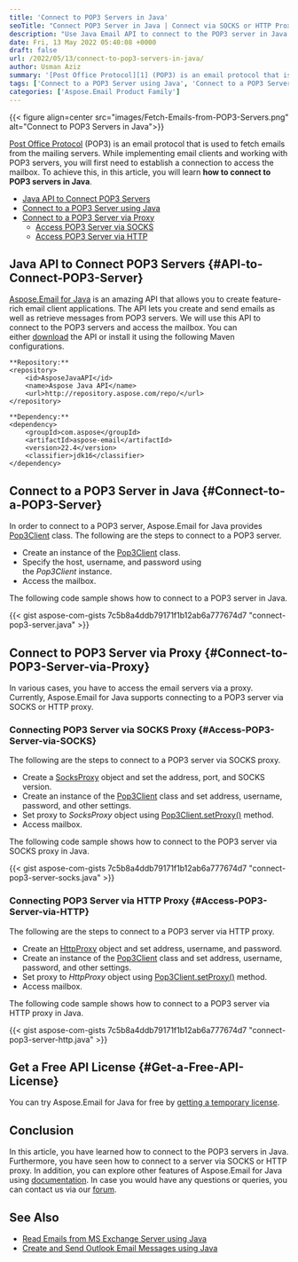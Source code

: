 ```yaml
---
title: 'Connect to POP3 Servers in Java'
seoTitle: "Connect POP3 Server in Java | Connect via SOCKS or HTTP Proxy | SSL"
description: "Use Java Email API to connect to the POP3 server in Java. Connect to the SSL-enabled POP3 server or connect via SOCKS or HTTP proxy servers."
date: Fri, 13 May 2022 05:40:08 +0000
draft: false
url: /2022/05/13/connect-to-pop3-servers-in-java/
author: Usman Aziz
summary: '[Post Office Protocol][1] (POP3) is an email protocol that is used to fetch emails from the mailing servers. While implementing email clients and working with POP3 servers, you will first need to establish a connection to access the mailbox. To achieve this, in this article, you will learn **how to connect to POP3 servers in Java**.'
tags: ['Connect to a POP3 Server using Java', 'Connect to a POP3 Server via HTTP Proxy in Java', 'Connect to a POP3 Server via SOCKS Proxy in Java', 'Java API to Connect POP3 Servers']
categories: ['Aspose.Email Product Family']
---
```




{{< figure align=center src="images/Fetch-Emails-from-POP3-Servers.png" alt="Connect to POP3 Servers in Java">}}


[Post Office Protocol][2] (POP3) is an email protocol that is used to fetch emails from the mailing servers. While implementing email clients and working with POP3 servers, you will first need to establish a connection to access the mailbox. To achieve this, in this article, you will learn **how to connect to POP3 servers in Java**.

*   [Java API to Connect POP3 Servers][3]
*   [Connect to a POP3 Server using Java][4]
*   [Connect to a POP3 Server via Proxy][5]
    *   [Access POP3 Server via SOCKS][6]
    *   [Access POP3 Server via HTTP][7]

## Java API to Connect POP3 Servers {#API-to-Connect-POP3-Server}

[Aspose.Email for Java][8] is an amazing API that allows you to create feature-rich email client applications. The API lets you create and send emails as well as retrieve messages from POP3 servers. We will use this API to connect to the POP3 servers and access the mailbox. You can either [download][9] the API or install it using the following Maven configurations.

```
**Repository:**
<repository>
    <id>AsposeJavaAPI</id>
    <name>Aspose Java API</name>
    <url>http://repository.aspose.com/repo/</url>
</repository>

**Dependency:**
<dependency>
    <groupId>com.aspose</groupId>
    <artifactId>aspose-email</artifactId>
    <version>22.4</version>
    <classifier>jdk16</classifier>
</dependency>
```

## Connect to a POP3 Server in Java {#Connect-to-a-POP3-Server}

In order to connect to a POP3 server, Aspose.Email for Java provides [Pop3Client][10] class. The following are the steps to connect to a POP3 server.

*   Create an instance of the [Pop3Client][11] class.
*   Specify the host, username, and password using the _Pop3Client_ instance.
*   Access the mailbox.

The following code sample shows how to connect to a POP3 server in Java.

{{< gist aspose-com-gists 7c5b8a4ddb79171f1b12ab6a777674d7 "connect-pop3-server.java" >}}

## Connect to POP3 Server via Proxy {#Connect-to-POP3-Server-via-Proxy}

In various cases, you have to access the email servers via a proxy. Currently, Aspose.Email for Java supports connecting to a POP3 server via SOCKS or HTTP proxy.

### Connecting POP3 Server via SOCKS Proxy {#Access-POP3-Server-via-SOCKS}

The following are the steps to connect to a POP3 server via SOCKS proxy.

*   Create a [SocksProxy][12] object and set the address, port, and SOCKS version.
*   Create an instance of the [Pop3Client][13] class and set address, username, password, and other settings.
*   Set proxy to _SocksProxy_ object using [Pop3Client.setProxy()][14] method.
*   Access mailbox.

The following code sample shows how to connect to the POP3 server via SOCKS proxy in Java.

{{< gist aspose-com-gists 7c5b8a4ddb79171f1b12ab6a777674d7 "connect-pop3-server-socks.java" >}}

### Connecting POP3 Server via HTTP Proxy {#Access-POP3-Server-via-HTTP}

The following are the steps to connect to a POP3 server via HTTP proxy.

*   Create an [HttpProxy][15] object and set address, username, and password.
*   Create an instance of the [Pop3Client][16] class and set address, username, password, and other settings.
*   Set proxy to _HttpProxy_ object using [Pop3Client.setProxy()][17] method.
*   Access mailbox.

The following code sample shows how to connect to a POP3 server via HTTP proxy in Java.

{{< gist aspose-com-gists 7c5b8a4ddb79171f1b12ab6a777674d7 "connect-pop3-server-http.java" >}}

## Get a Free API License {#Get-a-Free-API-License}

You can try Aspose.Email for Java for free by [getting a temporary license][18].

## Conclusion

In this article, you have learned how to connect to the POP3 servers in Java. Furthermore, you have seen how to connect to a server via SOCKS or HTTP proxy. In addition, you can explore other features of Aspose.Email for Java using [documentation][19]. In case you would have any questions or queries, you can contact us via our [forum][20].

## See Also

*   [Read Emails from MS Exchange Server using Java][21]
*   [Create and Send Outlook Email Messages using Java][22]




[1]: https://en.wikipedia.org/wiki/Post_Office_Protocol
[2]: https://en.wikipedia.org/wiki/Post_Office_Protocol
[3]: #API-to-Connect-POP3-Server
[4]: #Connect-to-a-POP3-Server
[5]: #Connect-to-POP3-Server-via-Proxy
[6]: #Access-POP3-Server-via-SOCKS
[7]: #Access-POP3-Server-via-HTTP
[8]: https://products.aspose.com/email/java/
[9]: https://downloads.aspose.com/email/java/
[10]: https://apireference.aspose.com/email/java/com.aspose.email/Pop3Client
[11]: https://apireference.aspose.com/email/java/com.aspose.email/Pop3Client
[12]: https://apireference.aspose.com/email/java/com.aspose.email/SocksProxy
[13]: https://apireference.aspose.com/email/java/com.aspose.email/Pop3Client
[14]: https://apireference.aspose.com/email/java/com.aspose.email/EmailClient#setProxy(com.aspose.email.Proxy)
[15]: https://apireference.aspose.com/email/java/com.aspose.email/HttpProxy
[16]: https://apireference.aspose.com/email/java/com.aspose.email/Pop3Client
[17]: https://apireference.aspose.com/email/java/com.aspose.email/EmailClient#setProxy(com.aspose.email.Proxy)
[18]: https://purchase.aspose.com/temporary-license
[19]: https://docs.aspose.com/email/java/
[20]: https://forum.aspose.com/
[21]: https://blog.aspose.com/2021/03/22/read-emails-from-ms-exchange-server-using-java/
[22]: https://blog.aspose.com/2020/05/20/create-and-send-outlook-email-messages-asynchronously-using-java/




